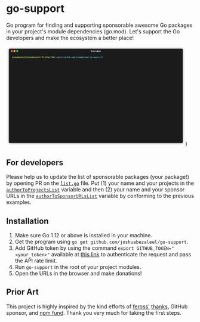 # go-support
Go program for finding and supporting sponsorable awesome Go packages in your project's module dependencies (go.mod).
Let's support the Go developers and make the ecosystem a better place!

<img src="assets/go-support.gif" width="480">)

## For developers 
Please help us to update the list of sponsorable packages (your package!) by opening PR on the [`list.go`](https://github.com/joshuabezaleel/go-support/blob/master/list.go) file. 
Put (1) your name and your projects in the [`authorToProjectsList`](https://github.com/joshuabezaleel/go-support/blob/master/list.go#L3) variable and then (2) your name and your sponsor URLs in the [`authorToSponsorURLsList`](https://github.com/joshuabezaleel/go-support/blob/master/list.go#L25) variable by conforming to the previous examples.

## Installation
1. Make sure Go 1.12 or above is installed in your machine.
2. Get the program using `go get github.com/joshuabezaleel/go-support`.
3. Add GitHub token by using the command `export GITHUB_TOKEN="<your_token>"` available at [this link](https://github.com/settings/tokens) to authenticate the request and pass the API rate limit.
4. Run `go-support` in the root of your project modules.
5. Open the URLs in the browser and make donations!

## Prior Art
This project is highly inspired by the kind efforts of [feross'](https://github.com/feross) [thanks](https://github.com/feross/thanks), GitHub sponsor, and [npm fund](https://github.com/npm/cli/pull/273). Thank you very much for taking the first steps. 